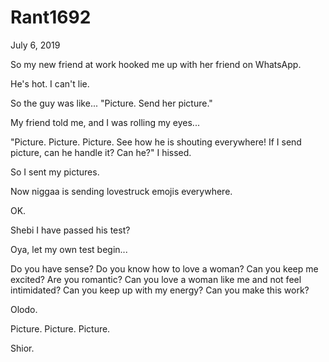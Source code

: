 # Rant1692



July 6, 2019

So my new friend at work hooked me up with her friend on WhatsApp. 

He's hot. I can't lie.

So the guy was like... "Picture. Send her picture."

My friend told me, and I was rolling my eyes...

"Picture. Picture. Picture. See how he is shouting everywhere! If I send picture, can he handle it? Can he?" I hissed. 

So I sent my pictures. 

Now niggaa is sending lovestruck emojis everywhere.

OK.

Shebi I have passed his test?

Oya, let my own test begin...

Do you have sense?
Do you know how to love a woman?
Can you keep me excited?
Are you romantic?
Can you love a woman like me and not feel intimidated?
Can you keep up with my energy?
Can you make this work?

Olodo.

Picture. Picture. Picture. 

Shior.